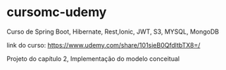 # cursomc-udemy

Curso de Spring Boot, Hibernate, Rest,Ionic, JWT, S3, MYSQL, MongoDB

link do curso: https://www.udemy.com/share/101sieB0QfdltbTX8=/

Projeto do capítulo 2, Implementação do modelo conceitual
